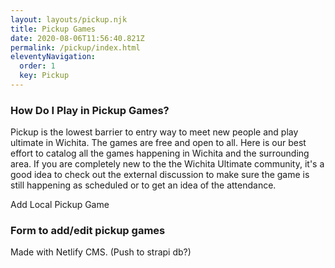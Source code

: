 ```yaml
---
layout: layouts/pickup.njk
title: Pickup Games
date: 2020-08-06T11:56:40.821Z
permalink: /pickup/index.html
eleventyNavigation:
  order: 1
  key: Pickup
---
```

### How Do I Play in Pickup Games?

Pickup is the lowest barrier to entry way to meet new people and play ultimate in Wichita. The games are free and open to all. Here is our best effort to catalog all the games happening in Wichita and the surrounding area. If you are completely new to the the Wichita Ultimate community, it's a good idea to check out the external discussion to make sure the game is still happening as scheduled or to get an idea of the attendance. 

Add Local Pickup Game

### Form to add/edit pickup games

Made with Netlify CMS. (Push to strapi db?)